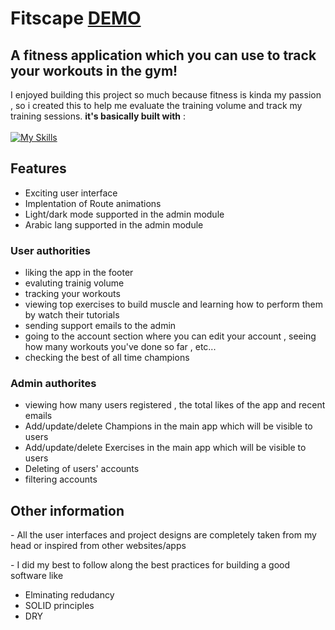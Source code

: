 # Fitscape [DEMO](https://fitscape.netlify.app/signin)

## A fitness application which you can use to track your workouts in the gym!

I enjoyed building this project so much because fitness is kinda my passion , so i created this
to help me evaluate the training volume and track my training sessions. **it's basically built with** : <br/><br/>
[![My Skills](https://skills.thijs.gg/icons?i=react,tailwind,js,mongodb,nodejs)](https://skills.thijs.gg)


## Features 


* Exciting user interface 
* Implentation of Route animations
* Light/dark mode supported in the admin module
* Arabic lang supported in the admin module
### User authorities
  * liking the app in the footer 
  * evaluting trainig volume
  * tracking your workouts
  * viewing top exercises to build muscle and learning how to perform them by watch their tutorials
  * sending support emails to the admin
  * going to the account section where you can edit your account , seeing how many workouts you've done so far , etc...
  * checking the best of all time champions
### Admin authorites
  * viewing how many users registered , the total likes of the app and recent emails
  * Add/update/delete Champions in the main app which will be visible to users
  * Add/update/delete Exercises in the main app which will be visible to users
  * Deleting of users' accounts
  * filtering accounts

## Other information

\- All the user interfaces and project designs are completely taken from my head or inspired from other websites/apps <br/>

\- I did my best to follow along the best practices
for building a good software
like
 * Elminating redudancy
 * SOLID principles
 * DRY 
